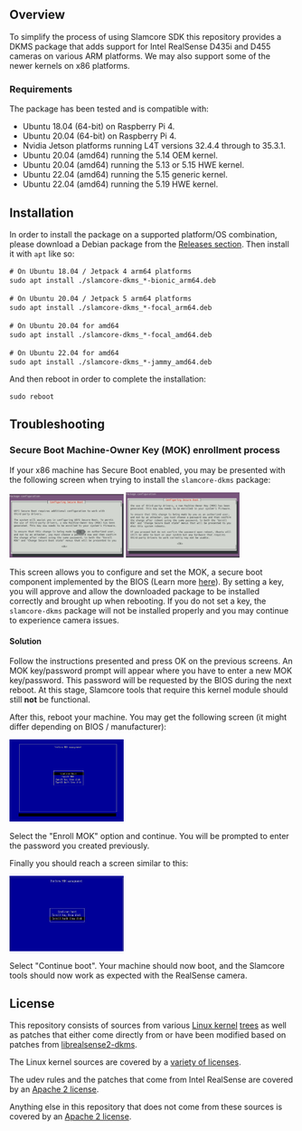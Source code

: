 ## Overview

To simplify the process of using Slamcore SDK this repository provides a DKMS package that adds support for Intel RealSense D435i and D455 cameras on various ARM platforms. We may also support some of the newer kernels on x86 platforms.

### Requirements

The package has been tested and is compatible with:
* Ubuntu 18.04 (64-bit) on Raspberry Pi 4.
* Ubuntu 20.04 (64-bit) on Raspberry Pi 4.
* Nvidia Jetson platforms running L4T versions 32.4.4 through to 35.3.1.
* Ubuntu 20.04 (amd64) running the 5.14 OEM kernel.
* Ubuntu 20.04 (amd64) running the 5.13 or 5.15 HWE kernel.
* Ubuntu 22.04 (amd64) running the 5.15 generic kernel.
* Ubuntu 22.04 (amd64) running the 5.19 HWE kernel.

## Installation

In order to install the package on a supported platform/OS combination, please download a Debian package from the [Releases section](https://github.com/slamcore/slamcore-dkms/releases). Then install it with `apt` like so:

```
# On Ubuntu 18.04 / Jetpack 4 arm64 platforms
sudo apt install ./slamcore-dkms_*-bionic_arm64.deb

# On Ubuntu 20.04 / Jetpack 5 arm64 platforms
sudo apt install ./slamcore-dkms_*-focal_arm64.deb

# On Ubuntu 20.04 for amd64
sudo apt install ./slamcore-dkms_*-focal_amd64.deb

# On Ubuntu 22.04 for amd64
sudo apt install ./slamcore-dkms_*-jammy_amd64.deb
```

And then reboot in order to complete the installation:

```
sudo reboot
```

## Troubleshooting

### Secure Boot Machine-Owner Key (MOK) enrollment process

If your x86 machine has Secure Boot enabled, you may be presented with the following screen when trying to install the `slamcore-dkms` package:

<img src="share/configure_secure_boot_01.png" width="40%">
<img src="share/configure_secure_boot_02.png" width="40%">

This screen allows you to configure and set the MOK, a secure boot component implemented by the BIOS (Learn more [here](https://wiki.debian.org/SecureBoot)). By setting a key, you will approve and allow the downloaded package to be installed correctly and brought up when rebooting. If you do not set a key, the  `slamcore-dkms` package will not be installed properly and you may continue to experience camera issues.
#### Solution

Follow the instructions presented and press OK on the previous screens. An MOK key/password prompt will appear where you have to enter a new MOK key/password. This password will be requested by the BIOS during the next reboot. At this stage, Slamcore tools that require this kernel module should still **not** be functional.

After this, reboot your machine. You may get the following screen (it might differ depending on BIOS / manufacturer):

<img src="share/enroll_mok.png" width="40%">

Select the "Enroll MOK" option and continue. You will be prompted to enter the password you created previously.

Finally you should reach a screen similar to this:

<img src="share/continue_boot.png" width="40%">

Select "Continue boot". Your machine should now boot, and the Slamcore tools should now work as expected with the RealSense camera.

## License

This repository consists of sources from various [Linux kernel](https://developer.nvidia.com/embedded/l4t/r32_release_v6.1/sources/t186/public_sources.tbz2) [trees](http://ports.ubuntu.com/ubuntu-ports/ubuntu-ports/ubuntu-ports/pool/universe) as well as patches that either come directly from or have been modified based on patches from [librealsense2-dkms](https://github.com/IntelRealsense/librealsense).

The Linux kernel sources are covered by a [variety of licenses](https://github.com/torvalds/linux/tree/master/LICENSES).

The udev rules and the patches that come from Intel RealSense are covered by an [Apache 2 license](https://github.com/IntelRealSense/librealsense/blob/master/LICENSE).

Anything else in this repository that does not come from these sources is covered by an [Apache 2 license](https://github.com/slamcore/slamcore-dkms/blob/master/LICENSE.md).
